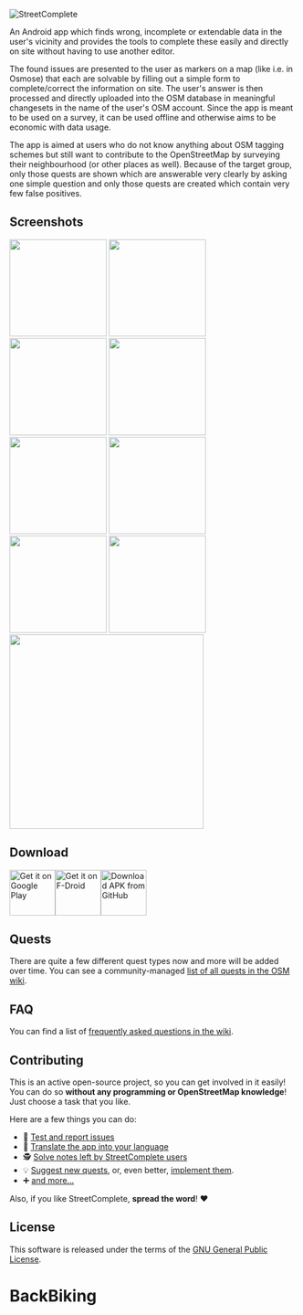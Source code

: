 ![StreetComplete](http://www.westnordost.de/streetcomplete/featureGraphic.png)

An Android app which finds wrong, incomplete or extendable data in the user's vicinity and provides the tools to complete these easily and directly on site without having to use another editor.

The found issues are presented to the user as markers on a map (like i.e. in Osmose) that each are
solvable by filling out a simple form to complete/correct the information on site. The user's
answer is then processed and directly uploaded into the OSM database in meaningful changesets in the name
of the user's OSM account.
Since the app is meant to be used on a survey, it can be used offline and otherwise aims to be
economic with data usage.

The app is aimed at users who do not know anything about OSM tagging schemes but still want to
contribute to the OpenStreetMap by surveying their neighbourhood (or other places as well). Because of the target group, only those quests are shown which are answerable very clearly by asking one simple question and only those quests are created which contain very few false positives.

## Screenshots
<img src="http://www.westnordost.de/streetcomplete/phoneScreenshots/screenshot01.png" width="170"/> <img src="http://www.westnordost.de/streetcomplete/phoneScreenshots/screenshot02.png" width="170"/> <img src="http://www.westnordost.de/streetcomplete/phoneScreenshots/screenshot03.png" width="170"/> <img src="http://www.westnordost.de/streetcomplete/phoneScreenshots/screenshot04.png" width="170"/> <img src="http://www.westnordost.de/streetcomplete/phoneScreenshots/screenshot05.png" width="170"/>
<img src="http://www.westnordost.de/streetcomplete/phoneScreenshots/screenshot06.png" width="170"/> <img src="http://www.westnordost.de/streetcomplete/phoneScreenshots/screenshot07.png" width="170"/> <img src="http://www.westnordost.de/streetcomplete/phoneScreenshots/screenshot08.png" width="170"/> <a href="http://www.youtube.com/watch?v=l6DGcmvtya4"><img src="http://img.youtube.com/vi/l6DGcmvtya4/0.jpg" width="340"/></a>

## Download

[<img src="https://play.google.com/intl/en_us/badges/images/generic/en_badge_web_generic.png" alt="Get it on Google Play" height="80">](https://play.google.com/store/apps/details?id=com.wp.streetcomplete)[<img src="https://fdroid.gitlab.io/artwork/badge/get-it-on.png" alt="Get it on F-Droid" height="80">](https://f-droid.org/packages/com.wp.streetcomplete/)[<img src="https://user-images.githubusercontent.com/663460/26973090-f8fdc986-4d14-11e7-995a-e7c5e79ed925.png" alt="Download APK from GitHub" height="80">](https://github.com/westnordost/StreetComplete/releases/latest)

## Quests

There are quite a few different quest types now and more will be added over time.
You can see a community-managed [list of all quests in the OSM wiki](https://wiki.openstreetmap.org/wiki/StreetComplete/Quests).

## FAQ

You can find a list of [frequently asked questions in the wiki](https://wiki.openstreetmap.org/wiki/StreetComplete/FAQ).

## Contributing

This is an active open-source project, so you can get involved in it easily!
You can do so **without any programming or OpenStreetMap knowledge**! Just choose a task that you like.

Here are a few things you can do:
* 🐛 [Test and report issues](CONTRIBUTING.md#testing-and-reporting-issues)
* 📃 [Translate the app into your language](CONTRIBUTING.md#translating-the-app)
* 🕵️ [Solve notes left by StreetComplete users](CONTRIBUTING.md#solving-notes)
* 💡 [Suggest new quests](CONTRIBUTING.md#suggesting-new-quests), or, even better, [implement them](CONTRIBUTING.md#developing-new-quests).
* ➕ [and more…](CONTRIBUTING.md)

Also, if you like StreetComplete, **spread the word**! ❤️

## License

This software is released under the terms of the [GNU General Public License](http://www.gnu.org/licenses/gpl-3.0.html).
# BackBiking
